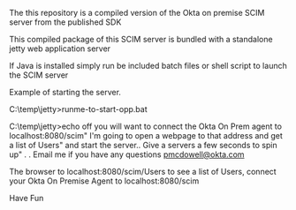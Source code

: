 The this repository is a compiled version of the Okta on premise SCIM server from the published SDK

This compiled package of this SCIM server is bundled with a standalone jetty web application server

If Java is installed simply run be included batch files or shell script to launch the SCIM server

Example of starting the server.

C:\temp\jetty>runme-to-start-opp.bat

C:\temp\jetty>echo off
you will want to connect the Okta On Prem agent to localhost:8080/scim"
I'm going to open a webpage to that address and get a list of Users"
and start the server.. Give a servers a few seconds to spin up"
                                           .
                                                     .
Email me if you have any questions pmcdowell@okta.com

The browser to localhost:8080/scim/Users to see a list of Users, 
connect your Okta On Premise Agent to localhost:8080/scim

Have Fun 
